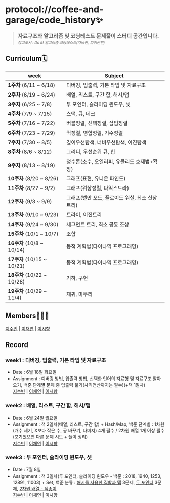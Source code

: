 # protocol://coffee-and-garage/code_history✨

> <big>**자료구조와 알고리즘 및 코딩테스트 문제풀이 스터디 공간입니다.**</big><br><small>_참고도서 : Do it! 알고리즘 코딩테스트(자바편, 파이썬편)_</small>

## Curriculum🗓️

| week                       | Subject                                          |
| -------------------------- | ------------------------------------------------ |
| **1주차** (6/11 ~ 6/18)    | 디버깅, 입출력, 기본 타입 및 자료구조            |
| **2주차** (6/19 ~ 6/24)    | 배열, 리스트, 구간 합, 해시/맵                   |
| **3주차** (6/25 ~ 7/8)     | 투 포인터, 슬라이딩 윈도우, 셋                   |
| **4주차** (7/9 ~ 7/15)     | 스택, 큐, 데크                                   |
| **5주차** (7/16 ~ 7/22)    | 버블정렬, 선택정렬, 삽입정렬                     |
| **6주차** (7/23 ~ 7/29)    | 퀵정렬, 병합정렬, 기수정렬                       |
| **7주차** (7/30 ~ 8/5)     | 깊이우선탐색, 너비우선탐색, 이진탐색             |
| **8주차** (8/6 ~ 8/12)     | 그리디, 우선순위 큐, 힙                          |
| **9주차** (8/13 ~ 8/19)    | 정수론(소수, 오일러피, 유클리드 호제법+확장)     |
| **10주차** (8/20 ~ 8/26)   | 그래프(표현, 유니온 파인드)                      |
| **11주차** (8/27 ~ 9/2)    | 그래프(위상정렬, 다익스트라)                     |
| **12주차** (9/3 ~ 9/9)     | 그래프(벨만 포드, 플로이드 워셜, 최소 신장 트리) |
| **13주차** (9/10 ~ 9/23)   | 트라이, 이진트리                                 |
| **14주차** (9/24 ~ 9/30)   | 세그먼트 트리, 최소 공통 조상                    |
| **15주차** (10/1 ~ 10/7)   | 조합                                             |
| **16주차** (10/8 ~ 10/14)  | 동적 계획법(다이나믹 프로그래밍)                 |
| **17주차** (10/15 ~ 10/21) | 동적 계획법(다이나믹 프로그래밍)                 |
| **18주차** (10/22 ~ 10/28) | 기하, 구현                                       |
| **19주차** (10/29 ~ 11/4)  | 재귀, 마무리                                     |

## Members🙋🏻‍♀️

[지수빈](https://github.com/protocol-coffee-and-garage/code_history/tree/main/Bin) | [이채연](https://github.com/protocol-coffee-and-garage/code_history/tree/main/Chae) | [이시향](https://github.com/protocol-coffee-and-garage/code_history/tree/main/Biyoonx)

## Record

### week1 : 디버깅, 입출력, 기본 타입 및 자료구조

- Date : 6월 18일 화요일
- Assignment : 디버깅 방법, 입출력 방법, 선택한 언어의 자료형 및 자료구조 알아오기, 백준 단계별 문제 중 입출력 풀기(사칙연산까지는 필수)(+책 1일차)  
  [지수빈](https://github.com/protocol-coffee-and-garage/code_history/tree/main/Bin/week01) | [이채연](https://github.com/protocol-coffee-and-garage/code_history/tree/main/Chae/week01) | [이시향](https://github.com/protocol-coffee-and-garage/code_history/tree/main/Biyoonx/week01)

### week2 : 배열, 리스트, 구간 합, 해시/맵

- Date : 6월 24일 월요일
- Assignment : 책 2일차(배열, 리스트, 구간 합) + Hash/Map, 백준 단계별 : 1차원(개수 세기, X보다 작은 수, 공 바꾸기, 나머지) 4개 필수 / 2차원 배열 1개 이상 필수(포기했으면 다른 문제 시도 + 풀이 정리)  
  [지수빈](https://github.com/protocol-coffee-and-garage/code_history/tree/main/Bin/week02) | [이채연](https://github.com/protocol-coffee-and-garage/code_history/tree/main/Chae/week02) | [이시향](https://github.com/protocol-coffee-and-garage/code_history/tree/main/Biyoonx/week02)

### week3 : 투 포인터, 슬라이딩 윈도우, 셋

- Date : 7월 8일
- Assignment : 책 3일차(투 포인터, 슬라이딩 윈도우 - 백준 : 2018, 1940, 1253, 12891, 11003) + Set, 백준 분류 :
  [해시를 사용한 집합과 맵](https://www.acmicpc.net/problemset?sort=ac_desc&algo=136) 3문제, [두 포인터](https://www.acmicpc.net/problemset?sort=ac_desc&algo=80) 3문제, [2차원 배열 - 색종이](https://www.acmicpc.net/problem/2563)  
   [지수빈](https://github.com/protocol-coffee-and-garage/code_history/tree/main/Bin/week03) | [이채연](https://github.com/protocol-coffee-and-garage/code_history/tree/main/Chae/week03) | [이시향](https://github.com/protocol-coffee-and-garage/code_history/tree/main/Biyoonx/week03)
